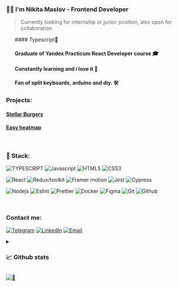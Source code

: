 ### 🙋‍♂️ I'm Nikita Maslov - Frontend Developer

> Currently looking for internship or junior position, also open for collaboration

<ul>
#### Typescript💜

#### Graduate of Yandex Practicum React Developer course 🎓

#### Constantly learning and i love it 🎉

#### Fan of split keyboards, arduino and diy. 🛠
  
</ul>

### Projects:

#### [Stellar Burgers](https://github.com/maslomeister/react-burger)

#### [Easy heatmap](https://github.com/maslomeister/easyheatmap)



<br>

### 🔮 Stack:

![TYPESCRIPT](https://img.shields.io/static/v1?message=typescript&logo=typescript&style=for-the-badge&color=1f1e34&label=%20)
![Javascript](https://img.shields.io/static/v1?message=javascript&logo=javascript&style=for-the-badge&color=1f1e34&label=%20)
![HTML5](https://img.shields.io/static/v1?message=HTML5&logo=html5&style=for-the-badge&color=1f1e34&label=%20)
![CSS3](https://img.shields.io/static/v1?message=css3&logo=css3&style=for-the-badge&color=1f1e34&label=%20)

![React](https://img.shields.io/static/v1?message=react&logo=react&style=for-the-badge&color=1f1e34&label=%20)
![Redux/toolkit](https://img.shields.io/static/v1?message=redux/toolkit&logo=redux&style=for-the-badge&color=1f1e34&label=%20)
![Framer motion](https://img.shields.io/static/v1?message=framer+motion&logo=framer&style=for-the-badge&color=1f1e34&label=%20)
![Jest](https://img.shields.io/static/v1?message=jest&logo=jest&style=for-the-badge&color=1f1e34&label=%20)
![Cypress](https://img.shields.io/static/v1?message=cypress&logo=cypress&style=for-the-badge&color=1f1e34&label=%20)

![Nodejs](https://img.shields.io/static/v1?message=node&logo=node.js&style=for-the-badge&color=1f1e34&label=%20)
![Eslint](https://img.shields.io/static/v1?message=eslint&logo=eslint&style=for-the-badge&color=1f1e34&label=%20)
![Prettier](https://img.shields.io/static/v1?message=prettier&logo=prettier&style=for-the-badge&color=1f1e34&label=%20)
![Docker](https://img.shields.io/static/v1?message=docker&logo=docker&style=for-the-badge&color=1f1e34&label=%20)
![Figma](https://img.shields.io/static/v1?message=figma&logo=figma&style=for-the-badge&color=1f1e34&label=%20)
![Git](https://img.shields.io/static/v1?message=git&logo=git&style=for-the-badge&color=1f1e34&label=%20)
![Github](https://img.shields.io/static/v1?message=github&logo=github&style=for-the-badge&color=1f1e34&label=%20)

<br>

### Contact me:

[![Telegram](https://img.shields.io/static/v1?message=telegram&logo=telegram&style=for-the-badge&color=1f1e34&label=%20)](https://t.me/maslomeister)
[![LinkedIn](https://img.shields.io/static/v1?message=LinkedIn&logo=LinkedIn&style=for-the-badge&color=1f1e34&label=%20)](https://www.linkedin.com/in/maslomeister/)
[![Email](https://img.shields.io/static/v1?message=maslomeister@gmail.com&logo=gmail&style=for-the-badge&color=1f1e34&label=%20)](mailto:maslomeister@gmail.com)

<details>
<summary>
  
### 📈 Github stats
</summary>
<br>
<p align = "center">
  <img width="54%" src = "https://github-readme-stats.vercel.app/api?username=maslomeister&layout=compact&show_icons=true&theme=radical">
  <img width="45%" src = "https://github-readme-stats.vercel.app/api/top-langs/?username=maslomeister&hide=c&layout=compact&theme=radical">
</p>
<br>
</details>



[![👀](https://api.visitorbadge.io/api/visitors?path=maslomeister&label=👀&labelColor=%231f1e34&countColor=%231f1e34&style=flat-square&labelStyle=upper)](https://visitorbadge.io/status?path=maslomeister)
